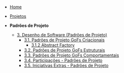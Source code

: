 <!-- docs/_sidebar.md -->

- [Home](/docs)
- [Projetos](./Projeto/Projeto.md)

- **Padrões de Projeto**
  - [3. Desenho de Software (Padrões de Projeto)](./PadroesDeProjeto/3.PadroesDeProjeto.md)
    - [3.1. Padrões de Projeto GoFs Criacionais](./PadroesDeProjeto/3.1.GoFsCriacionais.md)
      - [3.1.2 Abstract Factory](./PadroesDeProjeto/3.1.2.Abstract-factory.md)
    - [3.2. Padrões de Projeto GoFs Estruturais](./PadroesDeProjeto/3.2.GoFsEstruturais.md)
    - [3.3. Padrões de Projeto GoFs Comportamentais](./PadroesDeProjeto/3.3.GoFsComportamentais.md)
    - [3.4. Participações - Padrões de Projeto](./PadroesDeProjeto/3.4.ParticipacoesPadroes.md)
    - [3.5. Iniciativas Extras - Padrões de Projeto](./PadroesDeProjeto/3.5.IniciativasExtras.md)
      
